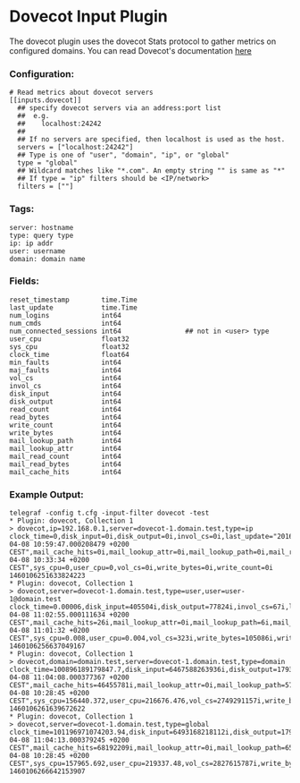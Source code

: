 # Dovecot Input Plugin

The dovecot plugin uses the dovecot Stats protocol to gather metrics on configured
domains. You can read Dovecot's documentation
[here](http://wiki2.dovecot.org/Statistics)


### Configuration:

```
# Read metrics about dovecot servers
[[inputs.dovecot]]
  ## specify dovecot servers via an address:port list
  ##  e.g.
  ##    localhost:24242
  ##
  ## If no servers are specified, then localhost is used as the host.
  servers = ["localhost:24242"]
  ## Type is one of "user", "domain", "ip", or "global"
  type = "global"
  ## Wildcard matches like "*.com". An empty string "" is same as "*"
  ## If type = "ip" filters should be <IP/network>
  filters = [""]
```


### Tags:
	server: hostname
	type: query type
	ip: ip addr
	user: username
	domain: domain name


### Fields:

	reset_timestamp        time.Time
	last_update            time.Time
	num_logins             int64
	num_cmds               int64
	num_connected_sessions int64				## not in <user> type
	user_cpu               float32
	sys_cpu                float32
	clock_time             float64
	min_faults             int64
	maj_faults             int64
	vol_cs                 int64
	invol_cs               int64
	disk_input             int64
	disk_output            int64
	read_count             int64
	read_bytes             int64
	write_count            int64
	write_bytes            int64
	mail_lookup_path       int64
	mail_lookup_attr       int64
	mail_read_count        int64
	mail_read_bytes        int64
	mail_cache_hits        int64


### Example Output:

```
telegraf -config t.cfg -input-filter dovecot -test
* Plugin: dovecot, Collection 1
> dovecot,ip=192.168.0.1,server=dovecot-1.domain.test,type=ip clock_time=0,disk_input=0i,disk_output=0i,invol_cs=0i,last_update="2016-04-08 10:59:47.000208479 +0200 CEST",mail_cache_hits=0i,mail_lookup_attr=0i,mail_lookup_path=0i,mail_read_bytes=0i,mail_read_count=0i,maj_faults=0i,min_faults=0i,num_cmds=12i,num_connected_sessions=0i,num_logins=6i,read_bytes=0i,read_count=0i,reset_timestamp="2016-04-08 10:33:34 +0200 CEST",sys_cpu=0,user_cpu=0,vol_cs=0i,write_bytes=0i,write_count=0i 1460106251633824223
* Plugin: dovecot, Collection 1
> dovecot,server=dovecot-1.domain.test,type=user,user=user-1@domain.test clock_time=0.00006,disk_input=405504i,disk_output=77824i,invol_cs=67i,last_update="2016-04-08 11:02:55.000111634 +0200 CEST",mail_cache_hits=26i,mail_lookup_attr=0i,mail_lookup_path=6i,mail_read_bytes=86233i,mail_read_count=5i,maj_faults=0i,min_faults=975i,num_cmds=41i,num_logins=3i,read_bytes=368833i,read_count=394i,reset_timestamp="2016-04-08 11:01:32 +0200 CEST",sys_cpu=0.008,user_cpu=0.004,vol_cs=323i,write_bytes=105086i,write_count=176i 1460106256637049167
* Plugin: dovecot, Collection 1
> dovecot,domain=domain.test,server=dovecot-1.domain.test,type=domain clock_time=100896189179847.7,disk_input=6467588263936i,disk_output=17933680439296i,invol_cs=1194808498i,last_update="2016-04-08 11:04:08.000377367 +0200 CEST",mail_cache_hits=46455781i,mail_lookup_attr=0i,mail_lookup_path=571490i,mail_read_bytes=79287033067i,mail_read_count=491243i,maj_faults=16992i,min_faults=1278442541i,num_cmds=606005i,num_connected_sessions=6597i,num_logins=166381i,read_bytes=30231409780721i,read_count=1624912080i,reset_timestamp="2016-04-08 10:28:45 +0200 CEST",sys_cpu=156440.372,user_cpu=216676.476,vol_cs=2749291157i,write_bytes=17097106707594i,write_count=944448998i 1460106261639672622
* Plugin: dovecot, Collection 1
> dovecot,server=dovecot-1.domain.test,type=global clock_time=101196971074203.94,disk_input=6493168218112i,disk_output=17978638815232i,invol_cs=1198855447i,last_update="2016-04-08 11:04:13.000379245 +0200 CEST",mail_cache_hits=68192209i,mail_lookup_attr=0i,mail_lookup_path=653861i,mail_read_bytes=86705151847i,mail_read_count=566125i,maj_faults=17208i,min_faults=1286179702i,num_cmds=917469i,num_connected_sessions=8896i,num_logins=174827i,read_bytes=30327690466186i,read_count=1772396430i,reset_timestamp="2016-04-08 10:28:45 +0200 CEST",sys_cpu=157965.692,user_cpu=219337.48,vol_cs=2827615787i,write_bytes=17150837661940i,write_count=992653220i 1460106266642153907
```